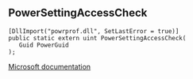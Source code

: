 ## PowerSettingAccessCheck

```
[DllImport("powrprof.dll", SetLastError = true)]
public static extern uint PowerSettingAccessCheck(
   Guid PowerGuid
);
```

[Microsoft documentation](https://docs.microsoft.com/en-us/windows/win32/api/powrprof/nf-powrprof-powersettingaccesscheck)
